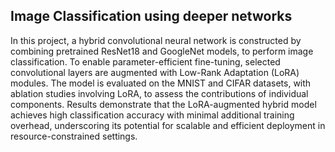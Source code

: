 ## Image Classification using deeper networks

In this project, a hybrid convolutional neural network is constructed by combining pretrained ResNet18 and GoogleNet models, to perform image classification.
To enable parameter-efficient fine-tuning, selected convolutional layers are augmented with Low-Rank Adaptation (LoRA) modules. 
The model is evaluated on the MNIST and CIFAR datasets, with ablation studies involving LoRA, to assess the contributions of individual components. Results demonstrate that the LoRA-augmented hybrid model achieves high classification accuracy with minimal additional training overhead, underscoring its potential for scalable and efficient deployment in
resource-constrained settings.
